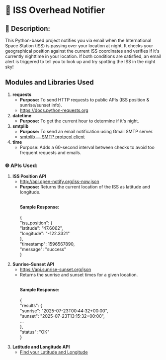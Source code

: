 # 🌌 ISS Overhead Notifier
<h2>🔎 Description:</h2>
<p>This Python-based project notifies you via email when the International Space Station (ISS) is passing over your location at night. 
  It checks your geographical position against the current ISS coordinates and verifies if it's currently nighttime in your location. 
  If both conditions are satisfied, an email alert is triggered to tell you to look up and try spotting the ISS in the night sky!</p>
<h2>Modules and Libraries Used</h2>
<ol>
  <li><b>requests</b>
    <ul>
      <li><b>Purpose:</b> To send HTTP requests to public APIs (ISS position & sunrise/sunset info).</li>
      <li><a href="https://docs.python-requests.org" target="_blank">https://docs.python-requests.org</a></li>
    </ul>
  </li>
  <li><b>datetime</b>
    <ul>
      <li><b>Purpose:</b> To get the current hour to determine if it's night.</li>
    </ul>
  </li>
  <li><b>smtplib</b>
    <ul>
      <li><b>Purpose:</b> To send an email notification using Gmail SMTP server.</li>
      <li><a href="https://docs.python.org/3/library/smtplib.html" target="_blank">smtplib — SMTP protocol client</a></li>
    </ul>
  </li>
  <li><b>time</b>
    <ul>
      <li><b></b>Purpose:</b> Adds a 60-second interval between checks to avoid too frequent requests and emails.</li>
    </ul>
  </li>  
</ol>
<h3>🌐 APIs Used:</h3>
<ol>
  <li><b>ISS Position API</b>
    <ul>
      <li><a href="http://api.open-notify.org/iss-now.json" target="_blank">http://api.open-notify.org/iss-now.json</a></li>
      <li><b>Purpose:</b> Returns the current location of the ISS as latitude and longitude.</li><br>
      <p><b>Sample Response:</b><br><br>
        {<br>
          "iss_position": {<br>
            "latitude": "47.6062",<br>
            "longitude": "-122.3321"<br>
            },<br>
          "timestamp": 1596567890,<br>
          "message": "success"<br>
        }<br>
      </p>
    </ul>
  </li>
  <li><b>Sunrise-Sunset API</b>
    <ul>
      <li><a href="https://api.sunrise-sunset.org/json" target="_blank">https://api.sunrise-sunset.org/json</a></li>
      <li>Returns the sunrise and sunset times for a given location.</li><br>
      <p><b>Sample Response:</b><br><br>
        {<br>
          "results": {<br>
            "sunrise": "2025-07-23T00:44:32+00:00",<br>
            "sunset": "2025-07-23T13:15:32+00:00",<br>
            ...<br>
          },<br>
          "status": "OK"<br>
        }<br>
      </p>
    </ul>
  </li>
  <li><b>Latitude and Longitude API</b>
    <ul>
      <li><a href="https://www.latlong.net/"> Find your Latitude and Longitude </a></li>
</ol>










